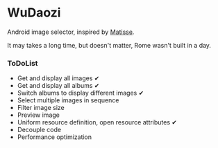 # WuDaozi

Android image selector, inspired by [Matisse](https://github.com/zhihu/Matisse).

It may takes a long time, but doesn't matter, Rome wasn't built in a day.

### ToDoList

* Get and display all images ✔
* Get and display all albums ✔
* Switch albums to display different images ✔
* Select multiple images in sequence
* Filter image size
* Preview image
* Uniform resource definition, open resource attributes ✔
* Decouple code
* Performance optimization